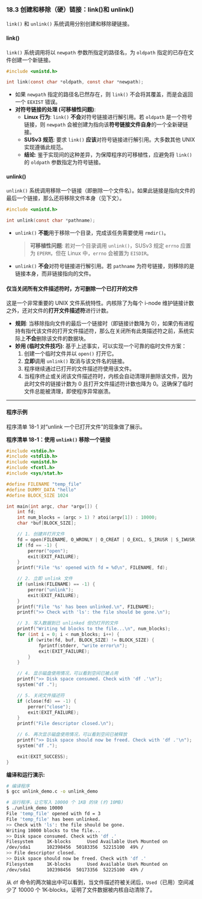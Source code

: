 ### **18.3 创建和移除（硬）链接：link()和 unlink()**

`link()` 和 `unlink()` 系统调用分别创建和移除硬链接。

#### **link()**

`link()` 系统调用将以 `newpath` 参数所指定的路径名，为 `oldpath` 指定的已存在文件创建一个新链接。

```c
#include <unistd.h>

int link(const char *oldpath, const char *newpath);
```

  * 如果 `newpath` 指定的路径名已然存在，则 `link()` 不会将其覆盖，而是会返回一个 `EEXIST` 错误。
  * **对符号链接的处理 (可移植性问题)**:
      * **Linux 行为**: `link()` **不会**对符号链接进行解引用。若 `oldpath` 是一个符号链接，则 `newpath` 会被创建为指向该**符号链接文件自身**的一个全新硬链接。
      * **SUSv3 规范**: 要求 `link()` **应该**对符号链接进行解引用。大多数其他 UNIX 实现遵循此规范。
      * **结论**: 鉴于实现间的这种差异，为保障程序的可移植性，应避免将 `link()` 的 `oldpath` 参数指定为符号链接。

#### **unlink()**

`unlink()` 系统调用移除一个链接（即删除一个文件名）。如果此链接是指向文件的最后一个链接，那么还将移除文件本身（见下文）。

```c
#include <unistd.h>

int unlink(const char *pathname);
```

  * `unlink()` **不能**用于移除一个目录，完成该任务需要使用 `rmdir()`。
    > **可移植性问题**: 若对一个目录调用 `unlink()`，SUSv3 规定 `errno` 应置为 `EPERM`，但在 Linux 中，`errno` 会被置为 `EISDIR`。
  * `unlink()` **不会**对符号链接进行解引用。若 `pathname` 为符号链接，则移除的是链接本身，而非链接指向的文件。

#### **仅当关闭所有文件描述符时，方可删除一个已打开的文件**

这是一个非常重要的 UNIX 文件系统特性。内核除了为每个 i-node 维护链接计数之外，还对文件的**打开文件描述符**进行计数。

  * **规则**: 当移除指向文件的最后一个链接时（即链接计数降为 0），如果仍有进程持有指代该文件的打开文件描述符，那么在关闭所有此类描述符之前，系统实际上**不会**删除该文件的数据块。
  * **妙用 (临时文件技巧)**: 基于上述事实，可以实现一个可靠的临时文件方案：
    1.  创建一个临时文件并以 `open()` 打开它。
    2.  **立即**调用 `unlink()` 取消与该文件名的链接。
    3.  程序继续通过已打开的文件描述符使用该文件。
    4.  当程序终止或关闭该文件描述符时，内核会自动清理并删除该文件，因为此时文件的链接计数为 0 且打开文件描述符计数也降为 0。这确保了临时文件总能被清理，即使程序异常崩溃。

-----

#### **程序示例**

程序清单 18-1 对“unlink 一个已打开文件”的现象做了展示。

**程序清单 18-1：使用 `unlink()` 移除一个链接**

```c
#include <stdio.h>
#include <stdlib.h>
#include <unistd.h>
#include <fcntl.h>
#include <sys/stat.h>

#define FILENAME "temp_file"
#define DUMMY_DATA "hello"
#define BLOCK_SIZE 1024

int main(int argc, char *argv[]) {
    int fd;
    int num_blocks = (argc > 1) ? atoi(argv[1]) : 10000;
    char *buf[BLOCK_SIZE];

    // 1. 创建并打开文件
    fd = open(FILENAME, O_WRONLY | O_CREAT | O_EXCL, S_IRUSR | S_IWUSR);
    if (fd == -1) {
        perror("open");
        exit(EXIT_FAILURE);
    }
    printf("File '%s' opened with fd = %d\n", FILENAME, fd);

    // 2. 立即 unlink 文件
    if (unlink(FILENAME) == -1) {
        perror("unlink");
        exit(EXIT_FAILURE);
    }
    printf("File '%s' has been unlinked.\n", FILENAME);
    printf(">> Check with 'ls': the file should be gone.\n");

    // 3. 写入数据到已 unlinked 但仍打开的文件
    printf("Writing %d blocks to the file...\n", num_blocks);
    for (int i = 0; i < num_blocks; i++) {
        if (write(fd, buf, BLOCK_SIZE) != BLOCK_SIZE) {
            fprintf(stderr, "write error\n");
            exit(EXIT_FAILURE);
        }
    }

    // 4. 显示磁盘使用情况，可以看到空间已被占用
    printf(">> Disk space consumed. Check with 'df .'\n");
    system("df .");

    // 5. 关闭文件描述符
    if (close(fd) == -1) {
        perror("close");
        exit(EXIT_FAILURE);
    }
    printf("File descriptor closed.\n");

    // 6. 再次显示磁盘使用情况，可以看到空间已被释放
    printf(">> Disk space should now be freed. Check with 'df .'\n");
    system("df .");

    exit(EXIT_SUCCESS);
}
```

**编译和运行演示:**

```bash
# 编译程序
$ gcc unlink_demo.c -o unlink_demo

# 运行程序，让它写入 10000 个 1KB 的块 (约 10MB)
$ ./unlink_demo 10000
File 'temp_file' opened with fd = 3
File 'temp_file' has been unlinked.
>> Check with 'ls': the file should be gone.
Writing 10000 blocks to the file...
>> Disk space consumed. Check with 'df .'
Filesystem     1K-blocks      Used Available Use% Mounted on
/dev/sda1      102398456  50183356  52215100  49% /
>> File descriptor closed.
>> Disk space should now be freed. Check with 'df .'
Filesystem     1K-blocks      Used Available Use% Mounted on
/dev/sda1      102398456  50173356  52225100  49% /
```

从 `df` 命令的两次输出中可以看到，当文件描述符被关闭后，`Used`（已用）空间减少了 10000 个 1K-blocks，证明了文件数据被内核自动清除了。